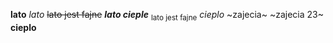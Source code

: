 **lato**
_lato_
~~lato jest fajne~~
***lato cieple***
<sub>lato jest fajne</sub>
*cieplo*
~zajecia~
~zajecia 23~
**cieplo**
